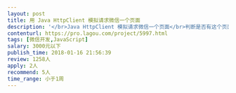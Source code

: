 ```yaml
---                
layout: post       
title: 用 Java HttpClient 模拟请求微信一个页面           
description: '</br>Java HttpClient 模拟请求微信一个页面</br>判断是否有这个页面存在</br>使用场景：</br>在微信上打开一个有拦截的域名，这时提示阻断页面，点申请恢复访问后</br>跳转到的页面，判断这个页面是否存在</br>第二个页面（不包含带网址的页面）</br>请看附件</br>'     
contenturl: https://pro.lagou.com/project/5997.html      
tags: [微信开发,JavaScript]            
salary: 3000元以下          
publish_time: 2018-01-16 21:56:39         
review: 1258人                   
apply: 2人                   
recommend: 5人                   
time_range: 小于1周              
---                 
```


